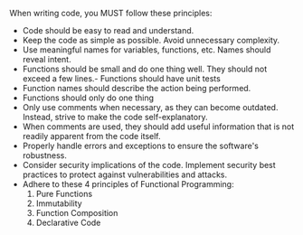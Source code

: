 When writing code, you MUST follow these principles:

- Code should be easy to read and understand.
- Keep the code as simple as possible. Avoid unnecessary complexity.
- Use meaningful names for variables, functions, etc. Names should reveal intent.
- Functions should be small and do one thing well. They should not exceed a few lines.- Functions should have unit tests
- Function names should describe the action being performed.
- Functions should only do one thing 
- Only use comments when necessary, as they can become outdated. Instead, strive to make the code self-explanatory.
- When comments are used, they should add useful information that is not readily apparent from the code itself.
- Properly handle errors and exceptions to ensure the software's robustness.
- Consider security implications of the code. Implement security best practices to protect against vulnerabilities and attacks.
- Adhere to these 4 principles of Functional Programming:
  1. Pure Functions
  2. Immutability
  3. Function Composition
  4. Declarative Code

